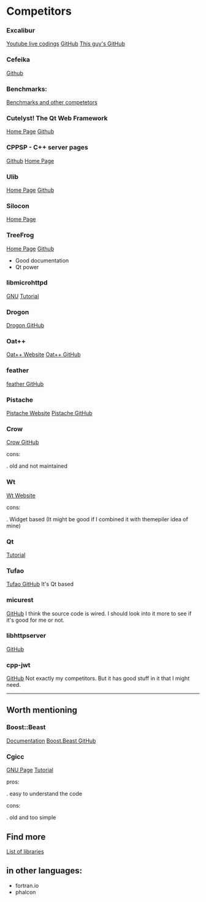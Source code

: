 # Competitors

### Excalibur
[Youtube live codings](https://www.youtube.com/watch?v=DAQF4u--ou0&list=PLbtjxiXev6lrSovYDdI2xHVcw8Gk2J3Zw)
[GitHub](https://github.com/rhymu8354/Excalibur)
[This guy's GitHub](https://github.com/rhymu8354)

### Cefeika
[Github](https://github.com/dmitigr/cefeika)

### Benchmarks:
[Benchmarks and other competetors](https://www.techempower.com/benchmarks/)

### Cutelyst! The Qt Web Framework
[Home Page](https://cutelyst.org)
[Github](https://github.com/cutelyst/cutelyst)


### CPPSP - C++ server pages
[Github](https://github.com/xaxaxa/cppsp/)
[Home Page](http://xa.us.to/cppsp)


### Ulib
[Home Page](https://stefanocasazza.github.io/ULib/)
[Github](https://github.com/stefanocasazza/ULib)


### Silocon
[Home Page](http://siliconframework.org)


### TreeFrog
[Home Page](http://www.treefrogframework.org)
[Github](https://github.com/treefrogframework/treefrog-framework)

* Good documentation
* Qt power

### libmicrohttpd
[GNU](https://www.gnu.org/software/libmicrohttpd/)
[Tutorial](https://www.gnu.org/software/libmicrohttpd/tutorial.html)

### Drogon
[Drogon GitHub](https://github.com/an-tao/drogon)


### Oat++
[Oat++ Website](https://oatpp.io)
[Oat++ GitHub](https://github.com/oatpp/oatpp)

### feather
[feather GitHub](https://github.com/qicosmos/feather)


### Pistache
[Pistache Website](http://pistache.io)
[Pistache GitHub](https://github.com/oktal/pistache)


### Crow
[Crow GitHub](https://github.com/ipkn/crow)

cons:

. old and not maintained


### Wt
[Wt Website](https://www.webtoolkit.eu/wt)

cons:

. Widget based (It might be good if I combined it with themepiler idea of mine)


### Qt
[Tutorial](http://stefanfrings.de/qtwebapp/tutorial/index.html)



### Tufao
[Tufao GitHub](https://github.com/vinipsmaker/tufao)
It's Qt based


### micurest
[GitHub](https://github.com/hutorny/micurest)
I think the source code is wired. I should look into it more to see if it's good for me or not.


### libhttpserver
[GitHub](https://github.com/etr/libhttpserver)


### cpp-jwt
[GitHub](https://github.com/arun11299/cpp-jwt)
Not exactly my competitors. But it has good stuff in it that I might need.



-------------------------------------------------------------------------------

## Worth mentioning

### Boost::Beast
[Documentation](https://www.boost.org/doc/libs/1_70_0/libs/beast/doc/html/index.html)
[Boost.Beast GitHub](https://github.com/boostorg/beast)


### Cgicc
[GNU Page](https://www.gnu.org/software/cgicc/)
[Tutorial](https://www.gnu.org/software/cgicc/doc/cgicc_tutorial.html)

pros:

. easy to understand the code

cons:

. old and too simple



## Find more
[List of libraries](https://en.cppreference.com/w/cpp/links/libs)



## in other languages:

* fortran.io
* phalcon


